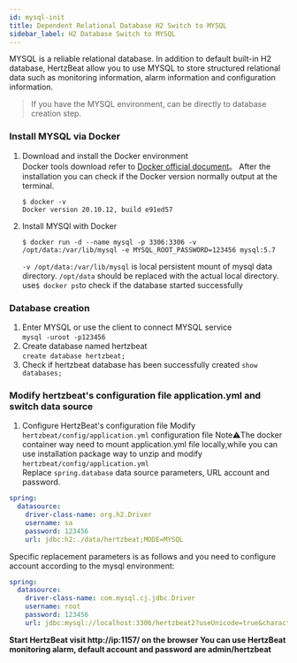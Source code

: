 ```yaml
---
id: mysql-init  
title: Dependent Relational Database H2 Switch to MYSQL            
sidebar_label: H2 Database Switch to MYSQL    
---
```

MYSQL is a reliable relational database. In addition to default built-in H2 database, HertzBeat allow you to use MYSQL to store structured relational data such as monitoring information, alarm information and configuration information.   

> If you have the MYSQL environment, can be directly to database creation step.  

### Install MYSQL via Docker   
1. Download and install the Docker environment   
   Docker tools download refer to [Docker official document](https://docs.docker.com/get-docker/)。
   After the installation you can check if the Docker version normally output at the terminal.  
   ```
   $ docker -v
   Docker version 20.10.12, build e91ed57
   ```
2. Install MYSQl with Docker 
   ```
   $ docker run -d --name mysql -p 3306:3306 -v /opt/data:/var/lib/mysql -e MYSQL_ROOT_PASSWORD=123456 mysql:5.7
   ```
   `-v /opt/data:/var/lib/mysql`  is local persistent mount of mysql data directory. `/opt/data` should be replaced with the actual local directory.          
   use```$ docker ps```to check if the database started successfully

### Database creation   
1. Enter MYSQL or use the client to connect MYSQL service   
   `mysql -uroot -p123456`  
2. Create database named hertzbeat    
   `create database hertzbeat;`
3. Check if hertzbeat database has been successfully created
   `show databases;`

### Modify hertzbeat's configuration file application.yml and switch data source  

1. Configure HertzBeat's configuration file
   Modify `hertzbeat/config/application.yml` configuration file
   Note⚠️The docker container way need to mount application.yml file locally,while you can use installation package way to unzip and modify `hertzbeat/config/application.yml`  
   Replace `spring.database` data source parameters, URL account and password.
```yaml
spring:
  datasource:
    driver-class-name: org.h2.Driver
    username: sa
    password: 123456
    url: jdbc:h2:./data/hertzbeat;MODE=MYSQL
```
   Specific replacement parameters is as follows and you need to configure account according to the mysql environment:   
```yaml
spring:
  datasource:
    driver-class-name: com.mysql.cj.jdbc.Driver
    username: root
    password: 123456
    url: jdbc:mysql://localhost:3306/hertzbeat2?useUnicode=true&characterEncoding=utf-8&useSSL=false
```

**Start HertzBeat  visit http://ip:1157/ on the browser  You can use HertzBeat monitoring alarm, default account and password are admin/hertzbeat**  
